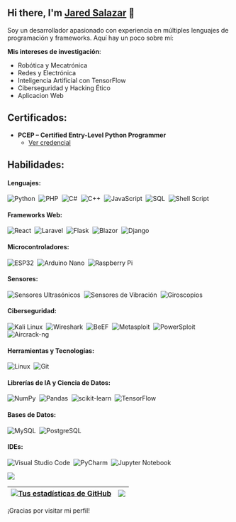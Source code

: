 ## Hi there, I'm [Jared Salazar](https://github.com/Jaredsalaz) 👋

Soy un desarrollador apasionado con experiencia en múltiples lenguajes de programación y frameworks. Aquí hay un poco sobre mí:

**Mis intereses de investigación**:
- Robótica y Mecatrónica
- Redes y Electrónica
- Inteligencia Artificial con TensorFlow
- Ciberseguridad y Hacking Ético
- Aplicacion Web

## Certificados:

- **PCEP – Certified Entry-Level Python Programmer**
  - [Ver credencial](https://www.credly.com/badges/81c7306e-a9c7-4957-a570-87d2b6db0f3a)

## Habilidades:

#### Lenguajes:

![Python](https://img.shields.io/badge/Python-3776AB?style=for-the-badge&logo=python&logoColor=white)&nbsp;
![PHP](https://img.shields.io/badge/PHP-777BB4?style=for-the-badge&logo=php&logoColor=white)&nbsp;
![C#](https://img.shields.io/badge/C%23-239120?style=for-the-badge&logo=c-sharp&logoColor=white)&nbsp;
![C++](https://img.shields.io/badge/C++-00599C?style=for-the-badge&logo=c%2B%2B&logoColor=white)&nbsp;
![JavaScript](https://img.shields.io/badge/JavaScript-F7DF1E?style=for-the-badge&logo=javascript&logoColor=black)&nbsp;
![SQL](https://img.shields.io/badge/SQL-4479A1?style=for-the-badge&logo=sql&logoColor=white)&nbsp;
![Shell Script](https://img.shields.io/badge/Shell_Script-121011?style=for-the-badge&logo=gnu-bash&logoColor=white)&nbsp;

#### Frameworks Web:

![React](https://img.shields.io/badge/React-20232A?style=for-the-badge&logo=react&logoColor=61DAFB)&nbsp;
![Laravel](https://img.shields.io/badge/Laravel-FF2D20?style=for-the-badge&logo=laravel&logoColor=white)&nbsp;
![Flask](https://img.shields.io/badge/Flask-000000?style=for-the-badge&logo=flask&logoColor=white)&nbsp;
![Blazor](https://img.shields.io/badge/Blazor-512BD4?style=for-the-badge&logo=blazor&logoColor=white)&nbsp;
![Django](https://img.shields.io/badge/Django-092E20?style=for-the-badge&logo=django&logoColor=white)&nbsp;

#### Microcontroladores:

![ESP32](https://img.shields.io/badge/ESP32-000000?style=for-the-badge&logo=espressif&logoColor=white)&nbsp;
![Arduino Nano](https://img.shields.io/badge/Arduino_Nano-00979D?style=for-the-badge&logo=arduino&logoColor=white)&nbsp;
![Raspberry Pi](https://img.shields.io/badge/Raspberry_Pi-CC0000?style=for-the-badge&logo=raspberry-pi&logoColor=white)&nbsp;

#### Sensores:

![Sensores Ultrasónicos](https://img.shields.io/badge/Sensores%20Ultras%C3%B3nicos-000000?style=for-the-badge&logo=sensor&logoColor=white)&nbsp;
![Sensores de Vibración](https://img.shields.io/badge/Sensores%20de%20Vibraci%C3%B3n-000000?style=for-the-badge&logo=sensor&logoColor=white)&nbsp;
![Giroscopios](https://img.shields.io/badge/Giroscopios-000000?style=for-the-badge&logo=sensor&logoColor=white)&nbsp;

#### Ciberseguridad:

![Kali Linux](https://img.shields.io/badge/Kali_Linux-557C94?style=for-the-badge&logo=kali-linux&logoColor=white)&nbsp;
![Wireshark](https://img.shields.io/badge/Wireshark-1679A7?style=for-the-badge&logo=wireshark&logoColor=white)&nbsp;
![BeEF](https://img.shields.io/badge/BeEF-000000?style=for-the-badge&logo=beef&logoColor=white)&nbsp;
![Metasploit](https://img.shields.io/badge/Metasploit-000000?style=for-the-badge&logo=metasploit&logoColor=white)&nbsp;
![PowerSploit](https://img.shields.io/badge/PowerSploit-000000?style=for-the-badge&logo=powersploit&logoColor=white)&nbsp;
![Aircrack-ng](https://img.shields.io/badge/Aircrack--ng-000000?style=for-the-badge&logo=aircrack-ng&logoColor=white)&nbsp;

#### Herramientas y Tecnologías:

![Linux](https://img.shields.io/badge/Linux-FCC624?style=for-the-badge&logo=linux&logoColor=black)&nbsp;
![Git](https://img.shields.io/badge/GIT-E44C30?style=for-the-badge&logo=git&logoColor=white)&nbsp;

#### Librerías de IA y Ciencia de Datos:

![NumPy](https://img.shields.io/badge/numpy-%23013243.svg?style=for-the-badge&logo=numpy&logoColor=white)&nbsp;
![Pandas](https://img.shields.io/badge/pandas-%23150458.svg?style=for-the-badge&logo=pandas&logoColor=white)&nbsp;
![scikit-learn](https://img.shields.io/badge/scikit--learn-%23F7931E.svg?style=for-the-badge&logo=scikit-learn&logoColor=white)&nbsp;
![TensorFlow](https://img.shields.io/badge/TensorFlow-FF6F00?style=for-the-badge&logo=tensorflow&logoColor=white)&nbsp;

#### Bases de Datos:

![MySQL](https://img.shields.io/badge/MySQL-00000F?style=for-the-badge&logo=mysql&logoColor=white)&nbsp;
![PostgreSQL](https://img.shields.io/badge/PostgreSQL-316192?style=for-the-badge&logo=postgresql&logoColor=white)&nbsp;

#### IDEs:

![Visual Studio Code](https://img.shields.io/badge/Visual%20Studio%20Code-0078d7.svg?style=for-the-badge&logo=visual-studio-code&logoColor=white)&nbsp;
![PyCharm](https://img.shields.io/badge/pycharm-143?style=for-the-badge&logo=pycharm&logoColor=black&color=black&labelColor=green)&nbsp;
![Jupyter Notebook](https://img.shields.io/badge/jupyter-%23FA0F00.svg?style=for-the-badge&logo=jupyter&logoColor=white)&nbsp;



<p align = "center">

[<img src="https://img.shields.io/badge/linkedin-%2312100E.svg?&style=for-the-badge&logo=linkedin&logoColor=white&color=black" />](www.linkedin.com/in/jared-daniel-salazar-sánchez-aa1286320)

</p>

| <a href="https://github.com/anuraghazra/github-readme-stats"><img align="center" src="https://github-readme-stats.vercel.app/api?username=Jaredsalaz&show_icons=true&include_all_commits=true&theme=buefy&hide_border=true" alt="Tus estadísticas de GitHub" /></a> | <a href="https://github.com/anuraghazra/github-readme-stats"><img align="center" src="https://github-readme-stats.vercel.app/api/top-langs/?username=Jaredsalaz&layout=compact&theme=buefy&hide_border=true" /></a> |
| ------------- | ------------- |

¡Gracias por visitar mi perfil!
